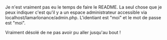 Je n'est vraiment pas eu le temps de faire le README. La seul chose que je peux indiquer c'est qu'il y a un espace administrateur accessible via localhost/lamarlonance/admin.php. L'identiant est "moi" et le mot de passe est "moi".

Vraiment désolé de ne pas avoir pu aller jusqu'au bout !